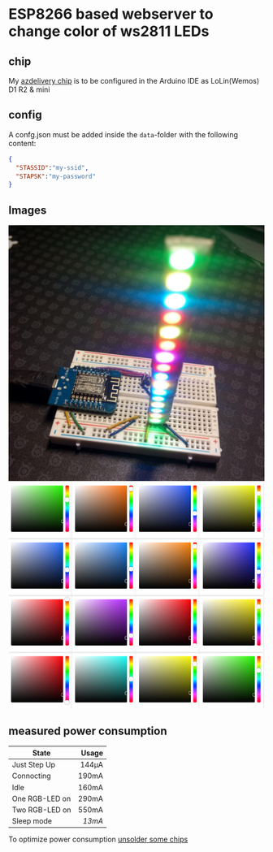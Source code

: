 # ESP8266 based webserver to change color of ws2811 LEDs

## chip
My [azdelivery chip](https://www.amazon.de/gp/product/B0754N794H) is to be configured in the Arduino IDE as LoLin(Wemos) D1 R2 & mini

## config
A confg.json must be added inside the `data`-folder with the following content:
``` JSON
{
  "STASSID":"my-ssid",
  "STAPSK":"my-password"
}
```

## Images
![Example Setup](example.jpg "Example Setup - usb connection is just for power")
![Example UI](web-interface.png "Example Web Interface for 16 LEDs")


## measured power consumption

| State          |  Usage |
| -------------- | ------:|
| Just Step Up   |  144μA |
| Connocting     |  190mA |
| Idle           |  160mA |
| One RGB-LED on |  290mA |
| Two RGB-LED on |  550mA |
| Sleep mode     | *13mA* |

To optimize power consumption [unsolder some chips](https://itooktheredpill.irgendwo.org/2017/reducing-nodemcu-power-consumption/)
